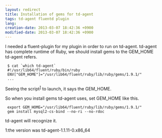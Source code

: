 ```yaml
---
layout: redirect
title: Installation of gems for td-agent
tags: td-agent fluentd plugin
lang: 
creation-date: 2013-03-07 18:42:36 +0900
modified-date: 2013-03-07 18:42:36 +0900
---
```

I needed a fluent-plugin for my plugin in order to run on td-agent.
td-agent has complete runtime of Ruby, we should install gems to the GEM_HOME td-agent refers.

     $ cat `which td-agent`
     #!/usr/lib64/fluent/ruby/bin/ruby
     ENV["GEM_HOME"]="/usr/lib64/fluent/ruby/lib/ruby/gems/1.9.1/"
     ...

Seeing the script<sup><a href='#fn1'>1</a></sup> to launch, it says the GEM_HOME.

So when you install gems td-agent uses, set GEM_HOME like this.

     export GEM_HOME="/usr/lib64/fluent/ruby/lib/ruby/gems/1.9.1/"
     gem install mysql2-cs-bind --no-ri --no-rdoc

td-agent will recognize it.

<span id='fn1'></span>
<span>1:</span><span>the version was td-agent-1.1.11-0.x86_64</span>

